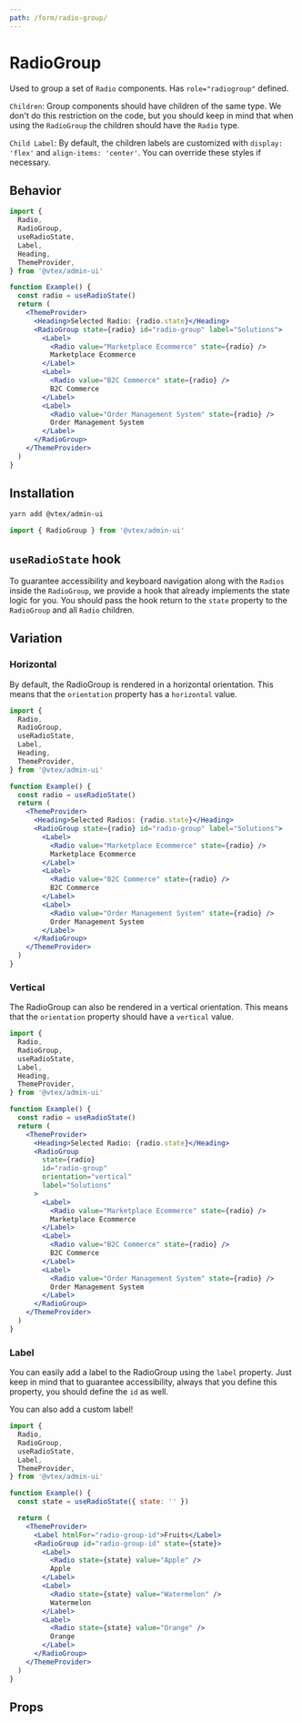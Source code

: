 ```yaml
---
path: /form/radio-group/
---
```


# RadioGroup

Used to group a set of `Radio` components. Has `role="radiogroup"` defined.

`Children`: Group components should have children of the same type. We don't do this restriction on the code, but you should keep in mind that when using the `RadioGroup` the children should have the `Radio` type.

`Child Label`: By default, the children labels are customized with `display: 'flex'` and `align-items: 'center'`. You can override these styles if necessary.

## Behavior

```jsx
import {
  Radio,
  RadioGroup,
  useRadioState,
  Label,
  Heading,
  ThemeProvider,
} from '@vtex/admin-ui'

function Example() {
  const radio = useRadioState()
  return (
    <ThemeProvider>
      <Heading>Selected Radio: {radio.state}</Heading>
      <RadioGroup state={radio} id="radio-group" label="Solutions">
        <Label>
          <Radio value="Marketplace Ecommerce" state={radio} />
          Marketplace Ecommerce
        </Label>
        <Label>
          <Radio value="B2C Commerce" state={radio} />
          B2C Commerce
        </Label>
        <Label>
          <Radio value="Order Management System" state={radio} />
          Order Management System
        </Label>
      </RadioGroup>
    </ThemeProvider>
  )
}
```

## Installation

```sh static
yarn add @vtex/admin-ui
```

```jsx static
import { RadioGroup } from '@vtex/admin-ui'
```

## `useRadioState` hook

To guarantee accessibility and keyboard navigation along with the `Radios` inside the `RadioGroup`, we provide a hook that already implements the state logic for you. You should pass the hook return to the `state` property to the `RadioGroup` and all `Radio` children.

## Variation

### Horizontal

By default, the RadioGroup is rendered in a horizontal orientation. This means that the `orientation` property has a `horizontal` value.

```jsx
import {
  Radio,
  RadioGroup,
  useRadioState,
  Label,
  Heading,
  ThemeProvider,
} from '@vtex/admin-ui'

function Example() {
  const radio = useRadioState()
  return (
    <ThemeProvider>
      <Heading>Selected Radios: {radio.state}</Heading>
      <RadioGroup state={radio} id="radio-group" label="Solutions">
        <Label>
          <Radio value="Marketplace Ecommerce" state={radio} />
          Marketplace Ecommerce
        </Label>
        <Label>
          <Radio value="B2C Commerce" state={radio} />
          B2C Commerce
        </Label>
        <Label>
          <Radio value="Order Management System" state={radio} />
          Order Management System
        </Label>
      </RadioGroup>
    </ThemeProvider>
  )
}
```

### Vertical

The RadioGroup can also be rendered in a vertical orientation. This means that the `orientation` property should have a `vertical` value.

```jsx
import {
  Radio,
  RadioGroup,
  useRadioState,
  Label,
  Heading,
  ThemeProvider,
} from '@vtex/admin-ui'

function Example() {
  const radio = useRadioState()
  return (
    <ThemeProvider>
      <Heading>Selected Radio: {radio.state}</Heading>
      <RadioGroup
        state={radio}
        id="radio-group"
        orientation="vertical"
        label="Solutions"
      >
        <Label>
          <Radio value="Marketplace Ecommerce" state={radio} />
          Marketplace Ecommerce
        </Label>
        <Label>
          <Radio value="B2C Commerce" state={radio} />
          B2C Commerce
        </Label>
        <Label>
          <Radio value="Order Management System" state={radio} />
          Order Management System
        </Label>
      </RadioGroup>
    </ThemeProvider>
  )
}
```

### Label

You can easily add a label to the RadioGroup using the `label` property. Just keep in mind that to guarantee accessibility, always that you define this property, you should define the `id` as well.

You can also add a custom label!

```jsx
import {
  Radio,
  RadioGroup,
  useRadioState,
  Label,
  ThemeProvider,
} from '@vtex/admin-ui'

function Example() {
  const state = useRadioState({ state: '' })

  return (
    <ThemeProvider>
      <Label htmlFor="radio-group-id">Fruits</Label>
      <RadioGroup id="radio-group-id" state={state}>
        <Label>
          <Radio state={state} value="Apple" />
          Apple
        </Label>
        <Label>
          <Radio state={state} value="Watermelon" />
          Watermelon
        </Label>
        <Label>
          <Radio state={state} value="Orange" />
          Orange
        </Label>
      </RadioGroup>
    </ThemeProvider>
  )
}
```

## Props

<proptypes heading="RadioGroup" component="RadioGroup"/>
